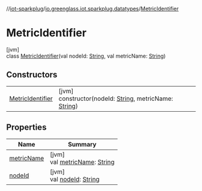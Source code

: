 //[iot-sparkplug](../../../index.md)/[io.greenglass.iot.sparkplug.datatypes](../index.md)/[MetricIdentifier](index.md)

# MetricIdentifier

[jvm]\
class [MetricIdentifier](index.md)(val nodeId: [String](https://kotlinlang.org/api/latest/jvm/stdlib/kotlin/-string/index.html), val metricName: [String](https://kotlinlang.org/api/latest/jvm/stdlib/kotlin/-string/index.html))

## Constructors

| | |
|---|---|
| [MetricIdentifier](-metric-identifier.md) | [jvm]<br>constructor(nodeId: [String](https://kotlinlang.org/api/latest/jvm/stdlib/kotlin/-string/index.html), metricName: [String](https://kotlinlang.org/api/latest/jvm/stdlib/kotlin/-string/index.html)) |

## Properties

| Name | Summary |
|---|---|
| [metricName](metric-name.md) | [jvm]<br>val [metricName](metric-name.md): [String](https://kotlinlang.org/api/latest/jvm/stdlib/kotlin/-string/index.html) |
| [nodeId](node-id.md) | [jvm]<br>val [nodeId](node-id.md): [String](https://kotlinlang.org/api/latest/jvm/stdlib/kotlin/-string/index.html) |
